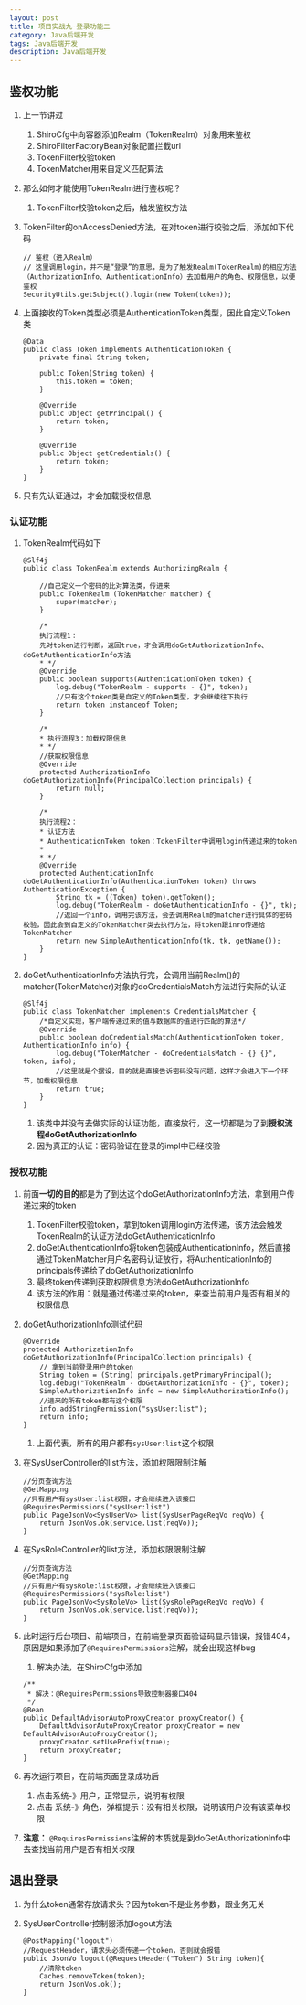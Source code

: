 ```yaml
---
layout: post
title: 项目实战九-登录功能二
category: Java后端开发
tags: Java后端开发
description: Java后端开发
--- 
```


## 鉴权功能
1. 上一节讲过
    1. ShiroCfg中向容器添加Realm（TokenRealm）对象用来鉴权
    2. ShiroFilterFactoryBean对象配置拦截url
    3. TokenFilter校验token
    4. TokenMatcher用来自定义匹配算法
2. 那么如何才能使用TokenRealm进行鉴权呢？
    1. TokenFilter校验token之后，触发鉴权方法
3. TokenFilter的onAccessDenied方法，在对token进行校验之后，添加如下代码
    
    ```
    // 鉴权（进入Realm）
    // 这里调用login，并不是“登录”的意思，是为了触发Realm(TokenRealm)的相应方法（AuthorizationInfo、AuthenticationInfo）去加载用户的角色、权限信息，以便鉴权
    SecurityUtils.getSubject().login(new Token(token));
    ```
4. 上面接收的Token类型必须是AuthenticationToken类型，因此自定义Token类
    
    ```
    @Data
    public class Token implements AuthenticationToken {
        private final String token;
    
        public Token(String token) {
            this.token = token;
        }
    
        @Override
        public Object getPrincipal() {
            return token;
        }
    
        @Override
        public Object getCredentials() {
            return token;
        }
    }
    ```
5. 只有先认证通过，才会加载授权信息

### 认证功能
1. TokenRealm代码如下
    
    ```
    @Slf4j
    public class TokenRealm extends AuthorizingRealm {
    
        //自己定义一个密码的比对算法类，传进来
        public TokenRealm (TokenMatcher matcher) {
            super(matcher);
        }
    
        /*
        执行流程1：
        先对token进行判断，返回true，才会调用doGetAuthorizationInfo、doGetAuthenticationInfo方法
        * */
        @Override
        public boolean supports(AuthenticationToken token) {
            log.debug("TokenRealm - supports - {}", token);
            //只有这个token类是自定义的Token类型，才会继续往下执行
            return token instanceof Token;
        }
    
        /*
        * 执行流程3：加载权限信息
        * */
        //获取权限信息
        @Override
        protected AuthorizationInfo doGetAuthorizationInfo(PrincipalCollection principals) {
            return null;
        }
    
        /*
        执行流程2：
        * 认证方法
        * AuthenticationToken token：TokenFilter中调用login传递过来的token
        *
        * */
        @Override
        protected AuthenticationInfo doGetAuthenticationInfo(AuthenticationToken token) throws AuthenticationException {
            String tk = ((Token) token).getToken();
            log.debug("TokenRealm - doGetAuthenticationInfo - {}", tk);
            //返回一个info，调用完该方法，会去调用Realm的matcher进行具体的密码校验，因此会到自定义的TokenMatcher类去执行方法，将token跟inro传递给TokenMatcher
            return new SimpleAuthenticationInfo(tk, tk, getName());
        }
    }
    ```
2. doGetAuthenticationInfo方法执行完，会调用当前Realm()的matcher(TokenMatcher)对象的doCredentialsMatch方法进行实际的认证
    
    ```
    @Slf4j
    public class TokenMatcher implements CredentialsMatcher {
        /*自定义实现，客户端传递过来的值与数据库的值进行匹配的算法*/
        @Override
        public boolean doCredentialsMatch(AuthenticationToken token, AuthenticationInfo info) {
            log.debug("TokenMatcher - doCredentialsMatch - {} {}", token, info);
            //这里就是个摆设，目的就是直接告诉密码没有问题，这样才会进入下一个环节，加载权限信息
            return true;
        }
    }
    ```
    
    1. 该类中并没有去做实际的认证功能，直接放行，这一切都是为了到**授权流程doGetAuthorizationInfo**
    2. 因为真正的认证：密码验证在登录的impl中已经校验

### 授权功能
1. 前面**一切的目的**都是为了到达这个doGetAuthorizationInfo方法，拿到用户传递过来的token
    1. TokenFilter校验token，拿到token调用login方法传递，该方法会触发TokenRealm的认证方法doGetAuthenticationInfo
    2. doGetAuthenticationInfo将token包装成AuthenticationInfo，然后直接通过TokenMatcher用户名密码认证放行，将AuthenticationInfo的principals传递给了doGetAuthorizationInfo
    3. 最终token传递到获取权限信息方法doGetAuthorizationInfo
    4. 该方法的作用：就是通过传递过来的token，来查当前用户是否有相关的权限信息
2. doGetAuthorizationInfo测试代码
    
    ```
    @Override
    protected AuthorizationInfo doGetAuthorizationInfo(PrincipalCollection principals) {
        // 拿到当前登录用户的token
        String token = (String) principals.getPrimaryPrincipal();
        log.debug("TokenRealm - doGetAuthorizationInfo - {}", token);
        SimpleAuthorizationInfo info = new SimpleAuthorizationInfo();
        //进来的所有token都有这个权限
        info.addStringPermission("sysUser:list");
        return info;
    }
    ```
    
    1. 上面代表，所有的用户都有`sysUser:list`这个权限
3. 在SysUserController的list方法，添加权限限制注解
    
    ```
    //分页查询方法
    @GetMapping
    //只有用户有sysUser:list权限，才会继续进入该接口
    @RequiresPermissions("sysUser:list")
    public PageJsonVo<SysUserVo> list(SysUserPageReqVo reqVo) {
        return JsonVos.ok(service.list(reqVo));
    }
    ```
4. 在SysRoleController的list方法，添加权限限制注解
    
    ```
    //分页查询方法
    @GetMapping
    //只有用户有sysRole:list权限，才会继续进入该接口
    @RequiresPermissions("sysRole:list")
    public PageJsonVo<SysRoleVo> list(SysRolePageReqVo reqVo) {
        return JsonVos.ok(service.list(reqVo));
    }
    ```
5. 此时运行后台项目、前端项目，在前端登录页面验证码显示错误，报错404，原因是如果添加了`@RequiresPermissions`注解，就会出现这样bug
    1. 解决办法，在ShiroCfg中添加
    
    ```
    /**
     * 解决：@RequiresPermissions导致控制器接口404
     */
    @Bean
    public DefaultAdvisorAutoProxyCreator proxyCreator() {
        DefaultAdvisorAutoProxyCreator proxyCreator = new DefaultAdvisorAutoProxyCreator();
        proxyCreator.setUsePrefix(true);
        return proxyCreator;
    }
    ```
6. 再次运行项目，在前端页面登录成功后
    1. 点击系统-》用户，正常显示，说明有权限
    2. 点击 系统-》角色，弹框提示：没有相关权限，说明该用户没有该菜单权限
7. **注意：** `@RequiresPermissions`注解的本质就是到doGetAuthorizationInfo中去查找当前用户是否有相关权限


## 退出登录
1. 为什么token通常存放请求头？因为token不是业务参数，跟业务无关
2. SysUserController控制器添加logout方法
    
    ```
    @PostMapping("logout")
    //RequestHeader，请求头必须传递一个token，否则就会报错
    public JsonVo logout(@RequestHeader("Token") String token){
        //清除token
        Caches.removeToken(token);
        return JsonVos.ok();
    }
    ```


